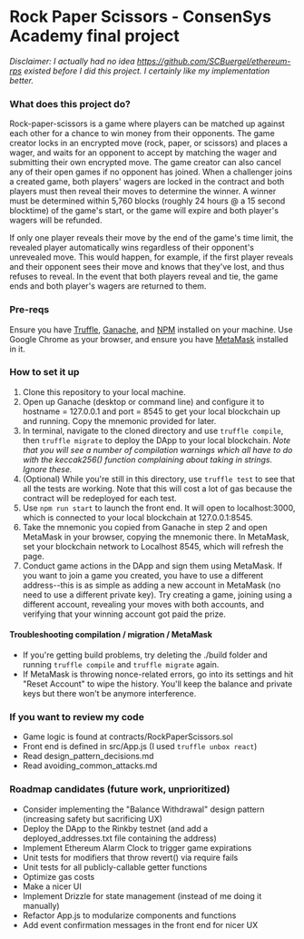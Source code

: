 # Rock Paper Scissors - ConsenSys Academy final project


*Disclaimer: I actually had no idea https://github.com/SCBuergel/ethereum-rps existed before I did this project. I certainly like my implementation better.*


### What does this project do?

Rock-paper-scissors is a game where players can be matched up against each other for a chance to win money from their opponents. The game creator locks in an encrypted move (rock, paper, or scissors) and places a wager, and waits for an opponent to accept by matching the wager and submitting their own encrypted move. The game creator can also cancel any of their open games if no opponent has joined. When a challenger joins a created game, both players' wagers are locked in the contract and both players must then reveal their moves to determine the winner. A winner must be determined within 5,760 blocks (roughly 24 hours @ a 15 second blocktime) of the game's start, or the game will expire and both player's wagers will be refunded.

If only one player reveals their move by the end of the game's time limit, the revealed player automatically wins regardless of their opponent's unrevealed move. This would happen, for example, if the first player reveals and their opponent sees their move and knows that they've lost, and thus refuses to reveal. In the event that both players reveal and tie, the game ends and both player's wagers are returned to them.


### Pre-reqs
Ensure you have [Truffle](https://truffleframework.com/), [Ganache](https://truffleframework.com/ganache), and [NPM](https://www.npmjs.com/) installed on your machine. Use Google Chrome as your browser, and ensure you have [MetaMask](https://chrome.google.com/webstore/detail/metamask/nkbihfbeogaeaoehlefnkodbefgpgknn?hl=en) installed in it.


### How to set it up

1. Clone this repository to your local machine.
2. Open up Ganache (desktop or command line) and configure it to hostname = 127.0.0.1 and port = 8545 to get your local blockchain up and running. Copy the mnemonic provided for later.
3. In terminal, navigate to the cloned directory and use `truffle compile`, then `truffle migrate` to deploy the DApp to your local blockchain. *Note that you will see a number of compilation warnings which all have to do with the keccak256() function complaining about taking in strings. Ignore these.*
4. (Optional) While you're still in this directory, use `truffle test` to see that all the tests are working. Note that this will cost a lot of gas because the contract will be redeployed for each test.
5. Use `npm run start` to launch the front end. It will open to localhost:3000, which is connected to your local blockchain at 127.0.0.1:8545.
6. Take the mnemonic you copied from Ganache in step 2 and open MetaMask in your browser, copying the mnemonic there. In MetaMask, set your blockchain network to Localhost 8545, which will refresh the page.
7. Conduct game actions in the DApp and sign them using MetaMask. If you want to join a game you created, you have to use a different address--this is as simple as adding a new account in MetaMask (no need to use a different private key). Try creating a game, joining using a different account, revealing your moves with both accounts, and verifying that your winning account got paid the prize.


#### Troubleshooting compilation / migration / MetaMask
- If you're getting build problems, try deleting the ./build folder and running `truffle compile` and `truffle migrate` again.
- If MetaMask is throwing nonce-related errors, go into its settings and hit "Reset Account" to wipe the history. You'll keep the balance and private keys but there won't be anymore interference.


### If you want to review my code

- Game logic is found at contracts/RockPaperScissors.sol
- Front end is defined in src/App.js (I used `truffle unbox react`)
- Read design_pattern_decisions.md
- Read avoiding_common_attacks.md


### Roadmap candidates (future work, unprioritized)

- Consider implementing the "Balance Withdrawal" design pattern (increasing safety but sacrificing UX)
- Deploy the DApp to the Rinkby testnet (and add a deployed_addresses.txt file containing the address)
- Implement Ethereum Alarm Clock to trigger game expirations
- Unit tests for modifiers that throw revert() via require fails
- Unit tests for all publicly-callable getter functions
- Optimize gas costs
- Make a nicer UI
- Implement Drizzle for state management (instead of me doing it manually)
- Refactor App.js to modularize components and functions
- Add event confirmation messages in the front end for nicer UX
